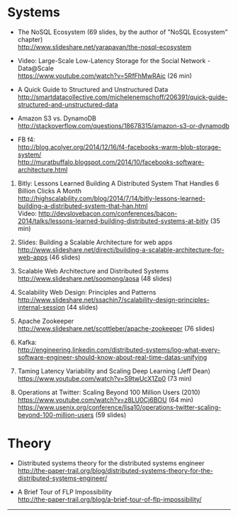 
# Systems

* The NoSQL Ecosystem (69 slides, by the author of "NoSQL Ecosystem" chapter)
<br>http://www.slideshare.net/yarapavan/the-nosql-ecosystem 

* Video: Large-Scale Low-Latency Storage for the Social Network - Data@Scale
<br>https://www.youtube.com/watch?v=5RfFhMwRAic (26 min)

* A Quick Guide to Structured and Unstructured Data
<br>http://smartdatacollective.com/michelenemschoff/206391/quick-guide-structured-and-unstructured-data

* Amazon S3 vs. DynamoDB
<br>http://stackoverflow.com/questions/18678315/amazon-s3-or-dynamodb

* FB f4:
<br>http://blog.acolyer.org/2014/12/16/f4-facebooks-warm-blob-storage-system/
<br>http://muratbuffalo.blogspot.com/2014/10/facebooks-software-architecture.html

1. Bitly: Lessons Learned Building A Distributed System That Handles 6 Billion Clicks A Month
<br>http://highscalability.com/blog/2014/7/14/bitly-lessons-learned-building-a-distributed-system-that-han.html
<br>Video: 
http://devslovebacon.com/conferences/bacon-2014/talks/lessons-learned-building-distributed-systems-at-bitly (35 min)

1. Slides: Building a Scalable Architecture for web apps
<br>http://www.slideshare.net/directi/building-a-scalable-architecture-for-web-apps (46 slides)

2. Scalable Web Architecture and Distributed Systems
<br>http://www.slideshare.net/soomong/aosa (48 slides)

3. Scalability Web Design: Principles and Patterns
<br>http://www.slideshare.net/ssachin7/scalability-design-principles-internal-session (44 slides)

4. Apache Zookeeper
<br>http://www.slideshare.net/scottleber/apache-zookeeper (76 slides)

1. Kafka:
<br>http://engineering.linkedin.com/distributed-systems/log-what-every-software-engineer-should-know-about-real-time-datas-unifying

1. Taming Latency Variability and Scaling Deep Learning (Jeff Dean)
<br>https://www.youtube.com/watch?v=S9twUcX1Zp0 (73 min)

5. Operations at Twitter: Scaling Beyond 100 Million Users (2010)
<br>https://www.youtube.com/watch?v=z8LU0Cj6BOU (64 min)
<br>https://www.usenix.org/conference/lisa10/operations-twitter-scaling-beyond-100-million-users (59 slides)

# Theory

* Distributed systems theory for the distributed systems engineer
<br>http://the-paper-trail.org/blog/distributed-systems-theory-for-the-distributed-systems-engineer/

* A Brief Tour of FLP Impossibility
<br>http://the-paper-trail.org/blog/a-brief-tour-of-flp-impossibility/



<HR>


